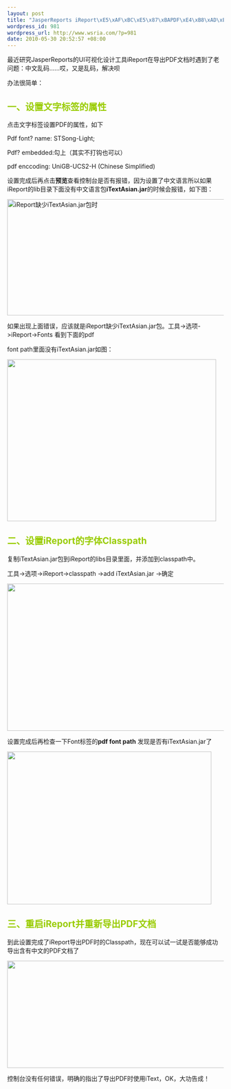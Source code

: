 ```yaml
--- 
layout: post
title: "JasperReports iReport\xE5\xAF\xBC\xE5\x87\xBAPDF\xE4\xB8\xAD\xE6\x96\x87\xE8\xA7\xA3\xE5\x86\xB3\xE5\x8A\x9E\xE6\xB3\x95"
wordpress_id: 981
wordpress_url: http://www.wsria.com/?p=981
date: 2010-05-30 20:52:57 +08:00
---
```

最近研究JasperReports的UI可视化设计工具iReport在导出PDF文档时遇到了老问题：中文乱码……哎，又是乱码，解决呗

办法很简单：
<h2><span style="color: #99cc00;">一、设置文字标签的属性</span></h2>
点击文字标签设置PDF的属性，如下

Pdf font? name: STSong-Light;

Pdf? embedded:勾上（其实不打钩也可以）

pdf enccoding: UniGB-UCS2-H (Chinese Simplified)

设置完成后再点击<strong>预览</strong>查看控制台是否有报错，因为设置了中文语言所以如果iReport的lib目录下面没有中文语言包<strong>iTextAsian.jar</strong>的时候会报错，如下图：

<!--more-->

<a href="http://www.wsria.com/wp-content/uploads/2010/05/1.jpg"><img class="alignnone size-full  wp-image-982" title="1" src="http://www.wsria.com/wp-content/uploads/2010/05/1.jpg" alt="iReport缺少iTextAsian.jar包时" width="579" height="270" /></a>

如果出现上面错误，应该就是iReport缺少iTextAsian.jar包。工具-&gt;选项-&gt;iReport-&gt;Fonts 看到下面的pdf

font path里面没有iTextAsian.jar如图：

<a href="http://www.wsria.com/wp-content/uploads/2010/05/2.jpg"><img class="alignnone size-full wp-image-983" title="2" src="http://www.wsria.com/wp-content/uploads/2010/05/2.jpg" alt="" width="486" height="376" /></a>
<h2><span style="color: #99cc00;">二、设置iReport的字体Classpath</span></h2>
复制iTextAsian.jar包到iReport的libs目录里面，并添加到classpath中。

工具-&gt;选项-&gt;iReport-&gt;classpath -&gt;add iTextAsian.jar -&gt;确定

<a href="http://www.wsria.com/wp-content/uploads/2010/05/3.jpg"><img class="alignnone size-full wp-image-984" title="3" src="http://www.wsria.com/wp-content/uploads/2010/05/3.jpg" alt="" width="547" height="342" /></a>

设置完成后再检查一下Font标签的<strong>pdf font path</strong> 发现是否有iTextAsian.jar了

<a href="http://www.wsria.com/wp-content/uploads/2010/05/4.jpg"><img class="alignnone size-full wp-image-985" title="4" src="http://www.wsria.com/wp-content/uploads/2010/05/4.jpg" alt="" width="475" height="355" /></a>
<h2><span style="color: #99cc00;">三、重启iReport并重新导出PDF文档</span></h2>
到此设置完成了iReport导出PDF时的Classpath，现在可以试一试是否能够成功导出含有中文的PDF文档了

<a href="http://www.wsria.com/wp-content/uploads/2010/05/5.jpg"><img class="alignnone size-full wp-image-986" title="5" src="http://www.wsria.com/wp-content/uploads/2010/05/5.jpg" alt="" width="581" height="249" /></a>

控制台没有任何错误，明确的指出了导出PDF时使用iText，OK，大功告成！
